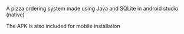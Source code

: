 A pizza ordering system made using Java and SQLite in android studio (native)

The APK is also included for mobile installation
